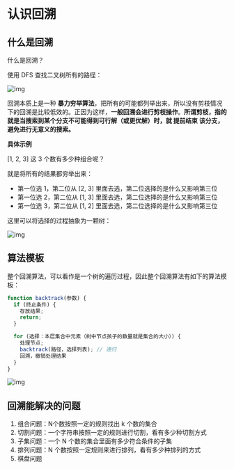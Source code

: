 # 认识回溯

## 什么是回溯

什么是回溯？

使用 DFS 查找二叉树所有的路径：

![img](https://cdn.nlark.com/yuque/0/2025/png/22253064/1754965459606-0ab42302-a3b2-4290-82da-6fc55d0acf42.png)

回溯本质上是一种 **暴力穷举算法**，把所有的可能都列举出来，所以没有剪枝情况下的回溯是比较低效的。正因为这样，**一般回溯会进行剪枝操作**。**所谓剪枝，指的就是当搜索到某个分支不可能得到可行解（或更优解）时，就 提前结束 该分支，避免进行无意义的搜索。**

**具体示例**

[1, 2, 3] 这 3 个数有多少种组合呢？

就是将所有的结果都穷举出来：

- 第一位选 1，第二位从 [2, 3] 里面去选，第二位选择的是什么又影响第三位
- 第一位选 2，第二位从 [1, 3] 里面去选，第二位选择的是什么又影响第三位
- 第一位选 3，第二位从 [1, 2] 里面去选，第二位选择的是什么又影响第三位

这里可以将选择的过程抽象为一颗树：

![img](https://cdn.nlark.com/yuque/0/2025/png/22253064/1754965459563-0662a8c1-aa09-4cdf-9de5-a1ad6d02e048.png)

## 算法模板

整个回溯算法，可以看作是一个树的遍历过程，因此整个回溯算法有如下的算法模板：

```javascript
function backtrack(参数) {
  if (终止条件) {
    存放结果;
    return;
  }

  for (选择：本层集合中元素（树中节点孩子的数量就是集合的大小）) {
    处理节点;
    backtrack(路径，选择列表); // 递归
    回溯，撤销处理结果
  }
}
```

![img](https://cdn.nlark.com/yuque/0/2025/png/22253064/1754965459601-a6fcf58e-2dd1-4d08-8484-4ef18f80d46b.png)

## 回溯能解决的问题

1. 组合问题：N个数按照一定的规则找出 k 个数的集合
2. 切割问题：一个字符串按照一定的规则进行切割，看有多少种切割方式
3. 子集问题：一个 N 个数的集合里面有多少符合条件的子集
4. 排列问题：N 个数按照一定规则来进行排列，看有多少种排列的方式
5. 棋盘问题